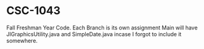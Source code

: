 # CSC-1043
Fall Freshman Year Code. Each Branch is its own assignment
Main will have JIGraphicsUtility.java and SimpleDate.java incase I forgot to include it somewhere. 
